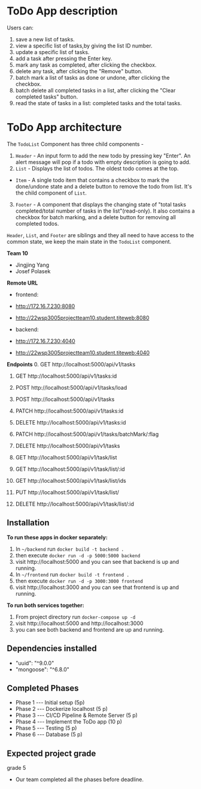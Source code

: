 # ToDo App description
Users can:
1. save a new list of tasks.
2. view a specific list of tasks,by giving the list ID number.
3. update a specific list of tasks.
4. add a task after pressing the Enter key.
5. mark any task as completed, after clicking the checkbox.
6. delete any task, after clicking the "Remove" button.
7. batch mark a list of tasks as done or undone, after clicking the checkbox.
8. batch delete all completed tasks in a list, after clicking the "Clear completed tasks" button.
9. read the state of tasks in a list: completed tasks and the total tasks.


# ToDo App architecture
The `TodoList` Component has three child components -
1. `Header` - An input form to add the new todo by pressing key "Enter". An alert message will pop if a todo with empty description is going to add.
2. `List` - Displays the list of todos. The oldest todo comes at the top.
- `Item` - A single todo item that contains a checkbox to mark the done/undone state and a delete button to remove the todo from list. It's the child component of `List`.
3. `Footer` - A component that displays the changing state of "total tasks completed/total number of tasks in the list"(read-only). It also contains a checkbox for batch marking, and a delete button for removing all completed todos.

`Header`, `List`, and `Footer` are siblings and they all need to have access to the common state, we keep the main state in the `TodoList` component.


**Team 10** 
- Jingjing Yang
- Josef Polasek

**Remote URL**
- frontend: 
- http://172.16.7.230:8080
- http://22wsp3005projectteam10.student.titeweb:8080

- backend: 
- http://172.16.7.230:4040
- http://22wsp3005projectteam10.student.titeweb:4040


**Endpoints**
0. GET http://localhost:5000/api/v1/tasks
1. GET http://localhost:5000/api/v1/tasks:id
2. POST http://localhost:5000/api/v1/tasks/load
3. POST http://localhost:5000/api/v1/tasks
4. PATCH http://localhost:5000/api/v1/tasks:id
5. DELETE http://localhost:5000/api/v1/tasks:id
6. PATCH http://localhost:5000/api/v1/tasks/batchMark/:flag
7. DELETE http://localhost:5000/api/v1/tasks

0. GET http://localhost:5000/api/v1/task/list
1. GET http://localhost:5000/api/v1/task/list/:id
3. GET http://localhost:5000/api/v1/task/list/ids
4. PUT http://localhost:5000/api/v1/task/list/
5. DELETE http://localhost:5000/api/v1/task/list/:id

## Installation
**To run these apps in docker separately:**
1. In `~/backend` run `docker build -t backend .`
2. then execute `docker run -d -p 5000:5000 backend`
3. visit http://localhost:5000 and you can see that backend is up and running.  
4. In `~/frontend` run `docker build -t frontend .`
5. then execute `docker run -d -p 3000:3000 frontend`
6. visit http://localhost:3000 and you can see that frontend is up and running.

**To run both services together:**
1. From project directory run `docker-compose up -d`
2. visit http://localhost:5000 and http://localhost:3000 
3. you can see both backend and frontend are up and running.

## Dependencies installed
- "uuid": "^9.0.0"
- "mongoose": "^6.8.0"

## Completed Phases
- Phase 1 --- Initial setup (5p)
- Phase 2 --- Dockerize localhost (5 p)
- Phase 3 --- CI/CD Pipeline & Remote Server (5 p)
- Phase 4 --- Implement the ToDo app (10 p)
- Phase 5 --- Testing (5 p)
- Phase 6 --- Database (5 p)

## Expected project grade
grade 5
- Our team completed all the phases before deadline.

